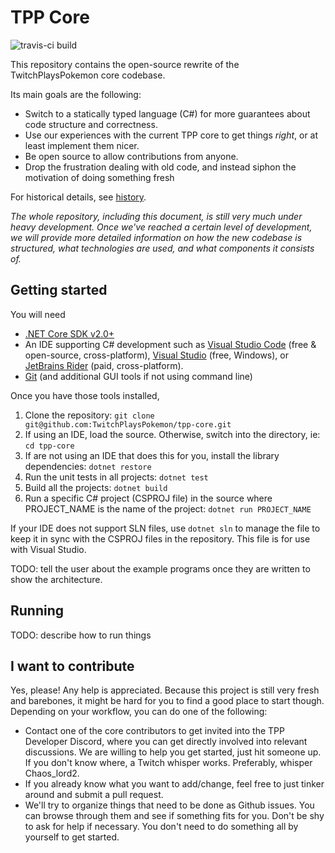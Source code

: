 # TPP Core

![travis-ci build](https://api.travis-ci.org/TwitchPlaysPokemon/tpp-core.svg?branch=master)

This repository contains the open-source rewrite of the TwitchPlaysPokemon core codebase.

Its main goals are the following:

  - Switch to a statically typed language (C#) for more guarantees about code structure and correctness.
  - Use our experiences with the current TPP core to get things _right_, or at least implement them nicer.
  - Be open source to allow contributions from anyone.
  - Drop the frustration dealing with old code, and instead siphon the motivation of doing something fresh

For historical details, see [history](history.md).

*The whole repository, including this document, is still very much under heavy development.
Once we've reached a certain level of development, we will provide more detailed information on how the new codebase is structured, what technologies are used, and what components it consists of.*

## Getting started

You will need

* [.NET Core SDK v2.0+](https://www.microsoft.com/net/download)
* An IDE supporting C# development such as [Visual Studio Code](https://code.visualstudio.com/Download?wt.mc_id=DotNet_Home) (free & open-source, cross-platform), [Visual Studio](https://www.visualstudio.com/) (free, Windows), or [JetBrains Rider](https://www.jetbrains.com/rider/) (paid, cross-platform).
* [Git](https://git-scm.com/downloads) (and additional GUI tools if not using command line)

Once you have those tools installed,

1. Clone the repository: `git clone git@github.com:TwitchPlaysPokemon/tpp-core.git`
2. If using an IDE, load the source. Otherwise, switch into the directory, ie: `cd tpp-core`
3. If are not using an IDE that does this for you, install the library dependencies: `dotnet restore`
4. Run the unit tests in all projects: `dotnet test`
5. Build all the projects: `dotnet build`
6. Run a specific C# project (CSPROJ file) in the source where PROJECT_NAME is the name of the project: `dotnet run PROJECT_NAME`

If your IDE does not support SLN files, use `dotnet sln` to manage the file to keep it in sync with the CSPROJ files in the repository. This file is for use with Visual Studio.

TODO: tell the user about the example programs once they are written to show the architecture.

## Running

TODO: describe how to run things

## I want to contribute

Yes, please! Any help is appreciated.
Because this project is still very fresh and barebones, it might be hard for you to find a good place to start though.
Depending on your workflow, you can do one of the following:
- Contact one of the core contributors to get invited into the TPP Developer Discord, where you can get directly involved into relevant discussions.
  We are willing to help you get started, just hit someone up. If you don't know where, a Twitch whisper works. Preferably, whisper Chaos_lord2.
- If you already know what you want to add/change, feel free to just tinker around and submit a pull request.
- We'll try to organize things that need to be done as Github issues. You can browse through them and see if something fits for you.
  Don't be shy to ask for help if necessary. You don't need to do something all by yourself to get started.

